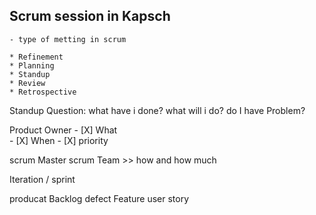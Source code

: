   ## Scrum session in Kapsch
    - type of metting in scrum 

    * Refinement
    * Planning
    * Standup
    * Review
    * Retrospective


  Standup Question:
   what have i done?
   what will i do?
   do I have Problem?
   
   
   Product Owner 
      - [X] What  
      - [X] When 
      - [X] priority
      
   scrum Master 
   scrum Team >> how and how much
   
   Iteration / sprint 
   
   producat Backlog
    defect
   Feature
   user story
   
